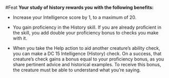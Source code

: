 #Feat
**Your study of history rewards you with the following benefits:**

* Increase your Intelligence score by 1, to a maximum of 20.

* You gain proficiency in the History skill. If you are already proficient in the skill, you add double your proficiency bonus to checks you make with it.

* When you take the Help action to aid another creature’s ability check, you can make a DC 15 Intelligence (History) check. On a success, that creature’s check gains a bonus equal to your proficiency bonus, as you share pertinent advice and historical examples. To receive this bonus, the creature must be able to understand what you’re saying.